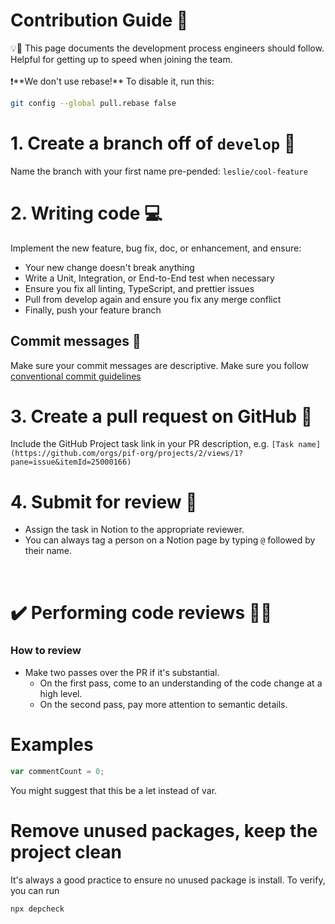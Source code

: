 # Contribution Guide 🔄

<aside>
💡📘 This page documents the development process engineers should follow. Helpful for getting up to speed when joining the team.
</aside>
<br>

<aside>
❗️**We don't use rebase!** To disable it, run this:
</aside>

```bash
git config --global pull.rebase false
```


# 1. Create a branch off of `develop` 🌿

Name the branch with your first name pre-pended:
`leslie/cool-feature`

# 2. Writing code 💻

Implement the new feature, bug fix, doc, or enhancement, and ensure:
- Your new change doesn't break anything
- Write a Unit, Integration, or End-to-End test when necessary
- Ensure you fix all linting, TypeScript, and prettier issues
- Pull from develop again and ensure you fix any merge conflict
- Finally, push your feature branch

## Commit messages 📝

Make sure your commit messages are descriptive. Make sure you follow [conventional commit guidelines](https://www.conventionalcommits.org/en/v1.0.0/)

# 3. Create a pull request on GitHub 🚀

Include the GitHub Project task link in your PR description, e.g. `[Task name](https://github.com/orgs/pif-org/projects/2/views/1?pane=issue&itemId=25000166)`

# 4. Submit for review 🧐

- Assign the task in Notion to the appropriate reviewer.
- You can always tag a person on a Notion page by typing `@` followed by their name.

<br>

# ✔️ Performing code reviews 🕵️‍♀️

### How to review

- Make two passes over the PR if it's substantial.
    - On the first pass, come to an understanding of the code change at a high level.
    - On the second pass, pay more attention to semantic details.

# Examples

```jsx
var commentCount = 0;
```

You might suggest that this be a let instead of var.

# Remove unused packages, keep the project clean
It's always a good practice to ensure no unused package is install. To verify, you can run
```bash
npx depcheck
```